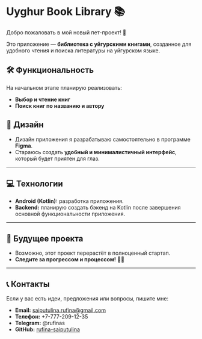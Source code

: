 # Uyghur Book Library 📚

Добро пожаловать в мой новый пет-проект! 🚀

Это приложение — **библиотека с уйгурскими книгами**, созданное для удобного чтения и поиска литературы на уйгурском языке.

## 🛠 Функциональность

На начальном этапе планирую реализовать:

-   **Выбор и чтение книг**
-   **Поиск книг по названию и автору**

## 🎨 Дизайн

-   Дизайн приложения я разрабатываю самостоятельно в программе **Figma**.
-   Стараюсь создать **удобный и минималистичный интерфейс**, который будет приятен для глаз.

----------

## 💻 Технологии

-   **Android (Kotlin):** разработка приложения.
-   **Backend:** планирую создать бэкенд на Kotlin после завершения основной функциональности приложения.

----------

## 🔮 Будущее проекта

-   Возможно, этот проект перерастёт в полноценный стартап.
-   **Следите за прогрессом и процессом!** ✌🏻

----------

## 📞 Контакты

Если у вас есть идеи, предложения или вопросы, пишите мне:

-   **Email:** saiputulina.rufina@gmail.com
-   **Телефон:** +7-777-209-12-35
-   **Telegram:** @rufinas
-   **GitHub:** [rufina-saiputulina](https://github.com/Rufina15)